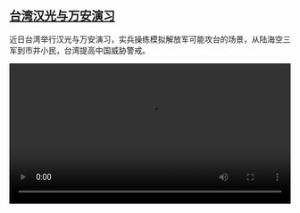 <!--1658992623000-->
[台湾汉光与万安演习](https://www.dw.com/zh/%E5%8F%B0%E6%B9%BE%E6%B1%89%E5%85%89%E4%B8%8E%E4%B8%87%E5%AE%89%E6%BC%94%E4%B9%A0/a-62621660)
------

<p>近日台湾举行汉光与万安演习，实兵操练模拟解放军可能攻台的场景，从陆海空三军到市井小民，台湾提高中国威胁警戒。</small></p><video src="https://tvdownloaddw-a.akamaihd.net/dwtv_video/flv/vdt_zh/2022/bchi220728_001_0728_01r_AVC_480x270.mp4" controls style="width:100%"></video>
